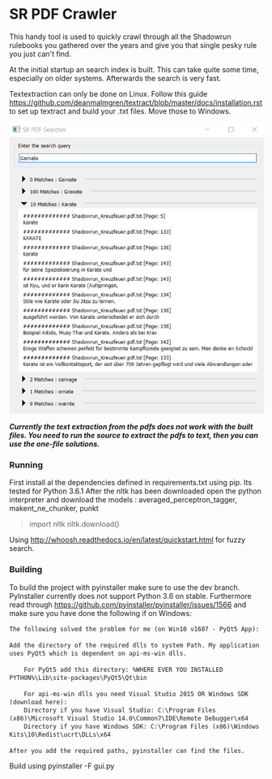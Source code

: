 
# SR PDF Crawler
This handy tool is used to quickly crawl through all the Shadowrun rulebooks you gathered over the years and give you that single pesky rule you just can't find.

At the initial startup an search index is built. This can take quite some time, especially on older systems. Afterwards the search is very fast.

Textextraction can only be done on Linux. Follow this guide https://github.com/deanmalmgren/textract/blob/master/docs/installation.rst to set up textract and build your .txt files. Move those to Windows.

![Screenshot of the first Release](screen.png)

***Currently the text extraction from the pdfs does not work with the built files. You need to run the source to extract the pdfs to text, then you can use the one-file solutions.***

### Running
First install al the dependencies defined in requirements.txt using pip. Its tested for Python 3.6.1
After the nltk has been downloaded open the python interpreter and download the models : averaged_perceptron_tagger, makent_ne_chunker, punkt

> import nltk
> nltk.download()

Using http://whoosh.readthedocs.io/en/latest/quickstart.html for fuzzy search.

### Building

To build the project with pyinstaller make sure to use the dev branch. PyInstaller currently does not support Python 3.6 on stable.
Furthermore read through https://github.com/pyinstaller/pyinstaller/issues/1566 and make sure you have done the following if on Windows:

    The following solved the problem for me (on Win10 v1607 - PyQt5 App):

    Add the directory of the required dlls to system Path. My application uses PyQt5 which is dependent on api-ms-win dlls.

        For PyQt5 add this directory: %WHERE EVER YOU INSTALLED PYTHON%\Lib\site-packages\PyQt5\Qt\bin

        For api-ms-win dlls you need Visual Studio 2015 OR Windows SDK (download here):
        Directory if you have Visual Studio: C:\Program Files (x86)\Microsoft Visual Studio 14.0\Common7\IDE\Remote Debugger\x64
        Directory if you have Windows SDK: C:\Program Files (x86)\Windows Kits\10\Redist\ucrt\DLLs\x64

    After you add the required paths, pyinstaller can find the files.
   
Build using pyinstaller -F gui.py
